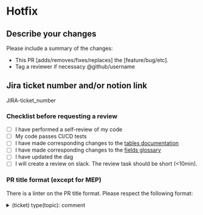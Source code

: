 # Hotfix

## Describe your changes

Please include a summary of the changes:

* This PR [adds/removes/fixes/replaces] the [feature/bug/etc].
* Tag a reviewer if necessacy  @github/username

## Jira ticket number and/or notion link

JIRA-ticket_number

### Checklist before requesting a review

* [ ] I have performed a self-review of my code
* [ ] My code passes CI/CD tests
* [ ] I have made corresponding changes to the [tables documentation](https://www.notion.so/passcultureapp/Documentation-Tables-175a397a8e854ff4a55ae4f3620dbe3b)
* [ ] I have made corresponding changes to the [fields glossary](https://www.notion.so/passcultureapp/854a436a8f1541e1b6ec2a65f8bab600?v=798024ba90404b139e5a17407a3bc604)
* [ ] I have updated the dag
* [ ] I will create a review on slack. The review task should be short (<10min).

### PR title format (except for MEP)

There is a linter on the PR title format. Please respect the following format:

<details>
<summary>(ticket) type(topic): comment</summary>

* ticket surrounded by parenthesis, with optionnaly a hyphen followed by one or more digits (e.g., -1234). The first part must be one of the following strings:
  * DA
  * DE
  * AE
  * DS
  * HF
  * BSR
  * PC

* type :
The second part to specify the type of change one of the following :
  * build
  * lint
  * ci
  * docs
  * feat
  * fix
  * perf
  * refactor
  * test
  * core
  * dbt

* topic within parenthesis: 1 word e.g., (dag)

* comment: tell us your life

examples:

* :white_check_mark: (DE-124) refactor(firebase): update source field
* :x: (DE-124) refactor (firebase): update source field **(space between type and topic)**
* :x: (DE-124) airflow(firebase): update source fiedd in DAG **(wrong type)**
* :x: (DE-124) (DE-124) refactor(firebase refacto): update source field **(topic in two words)**
* :white_check_mark: (BSR) docs(github): add PR title valid format in template

</details>
